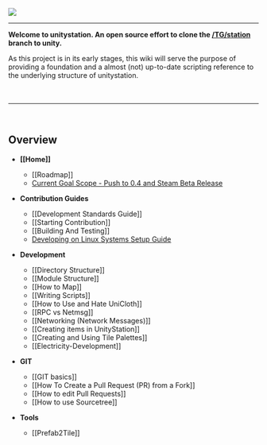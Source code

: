 ![](http://doobly.izz.moe/unitystation/wiki/unitystationLOGO.png)
***

**Welcome to unitystation. An open source effort to clone the [/TG/station](www.tgstation13.org) branch to unity.**

As this project is in its early stages, this wiki will serve the purpose of providing a foundation and a almost (not) up-to-date scripting reference to the underlying structure of unitystation.
<br><br><br>
***
<br>

## Overview 
* **[[Home]]**
    * [[Roadmap]]
    * [Current Goal Scope - Push to 0.4 and Steam Beta Release](https://github.com/unitystation/unitystation/wiki/0.4---Overview-Scope---(Non-Technical)-Index)

* **Contribution Guides**
    * [[Development Standards Guide]]
    * [[Starting Contribution]]
    * [[Building And Testing]]
    * [Developing on Linux Systems Setup Guide](https://github.com/unitystation/unitystation/wiki/Developing-for-UnityStation-on-Unix-Systems-with-the-Unity-Editor-and-JetBrains-Rider)

* **Development**
    * [[Directory Structure]]
    * [[Module Structure]]
    * [[How to Map]]
    * [[Writing Scripts]]
    * [[How to Use and Hate UniCloth]]
    * [[RPC vs Netmsg]]
    * [[Networking (Network Messages)]]
    * [[Creating items in UnityStation]]
    * [[Creating and Using Tile Palettes]]
    * [[Electricity-Development]]

* **GIT**
    * [[GIT basics]]
    * [[How To Create a Pull Request (PR) from a Fork]]
    * [[How to edit Pull Requests]]
    * [[How to use Sourcetree]] 

* **Tools**
    * [[Prefab2Tile]]